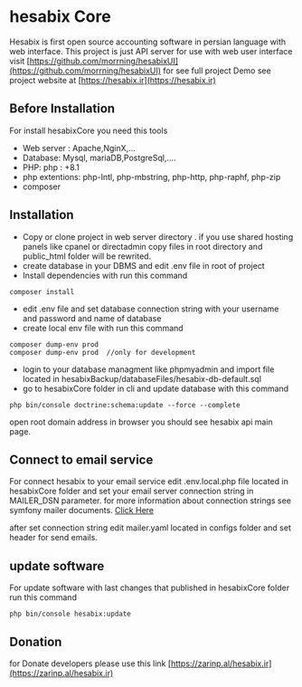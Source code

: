 # **hesabix Core**


Hesabix is first open source accounting software in persian language with web interface.
This project is just API server for use with web user interface visit [https://github.com/morrning/hesabixUI](https://github.com/morrning/hesabixUI)
for see full project Demo see project website at [https://hesabix.ir](https://hesabix.ir)

## Before Installation

For install hesabixCore you need this tools

* Web server : Apache,NginX,...
* Database: Mysql, mariaDB,PostgreSql,....
* PHP: php : +8.1
* php extentions: php-Intl, php-mbstring, php-http, php-raphf, php-zip
* composer

## Installation

* Copy or clone project in web server directory . if you use shared hosting panels like cpanel or directadmin copy files in root directory and public_html folder will be rewrited.
* create database in your DBMS and edit .env file in root of project
* Install dependencies with run this command

```
composer install
```

* edit .env file and set database connection string with your username and password and name of database
* create local env file with run this command

```
composer dump-env prod
composer dump-env prod  //only for development
```

* login to your database managment like phpmyadmin and import file located in hesabixBackup/databaseFiles/hesabix-db-default.sql
* go to hesabixCore folder in cli and update database with this command

```
php bin/console doctrine:schema:update --force --complete
```

open root domain address in browser you should see hesabix api main page.

## Connect to email service

For connect hesabix to your email service edit .env.local.php file located in hesabixCore folder and set your email server connection string in MAILER_DSN parameter. for more information about connection strings see symfony mailer documents.  [Click Here](https://symfony.com/doc/current/mailer.html#transport-setup)

after set connection string edit mailer.yaml located in configs folder and set header for send emails.

## update software

For update software with last changes that published in hesabixCore folder run this command

```
php bin/console hesabix:update
```
## Donation

for Donate developers please use this link
[https://zarinp.al/hesabix.ir](https://zarinp.al/hesabix.ir)
